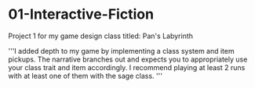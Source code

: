 # 01-Interactive-Fiction
Project 1 for my game design class titled: Pan's Labyrinth


'''I added depth to my game by implementing a class system and item pickups. The narrative branches out and expects you to appropriately use your class trait and item accordingly. I recommend playing at least 2 runs with at least one of them with the sage class. '''
